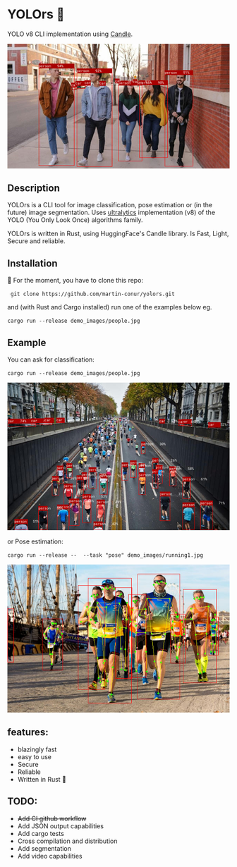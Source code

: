 # YOLOrs 🚧
YOLO v8 CLI implementation using [Candle](https://github.com/huggingface/candle/tree/main).

!["people classified by yolors](https://github.com/martin-conur/yolors/blob/main/demo_images/people.classification.jpg)

## Description
YOLOrs is a CLI tool for image classification, pose estimation or (in the future) image segmentation. Uses [ultralytics](https://yolov8.com) implementation (v8) of the YOLO (You Only Look Once) algorithms family. 

YOLOrs is written in Rust, using HuggingFace's Candle library. Is Fast, Light, Secure and reliable.


## Installation
🚧
For the moment, you have to clone this repo:
```console
 git clone https://github.com/martin-conur/yolors.git
```

and (with Rust and Cargo installed) run one of the examples below eg. 
 ```console
cargo run --release demo_images/people.jpg 
```

## Example
You can ask for classification: 

``` console
cargo run --release demo_images/people.jpg    
```
!["result classification"](https://github.com/martin-conur/yolors/blob/main/demo_images/running2.pp.jpg)


or Pose estimation:

 ```console
 cargo run --release --  --task "pose" demo_images/running1.jpg
 ```
 
 !["result pose"](https://github.com/martin-conur/yolors/blob/main/demo_images/running1.pose.jpg)

## features:
  * blazingly fast
  * easy to use
  * Secure
  * Reliable
  * Written in Rust 🤘

## TODO:
 * ~~Add CI github workflow~~
 * Add JSON output capabilities
 * Add cargo tests
 * Cross compilation and distribution
 * Add segmentation
 * Add video capabilities
